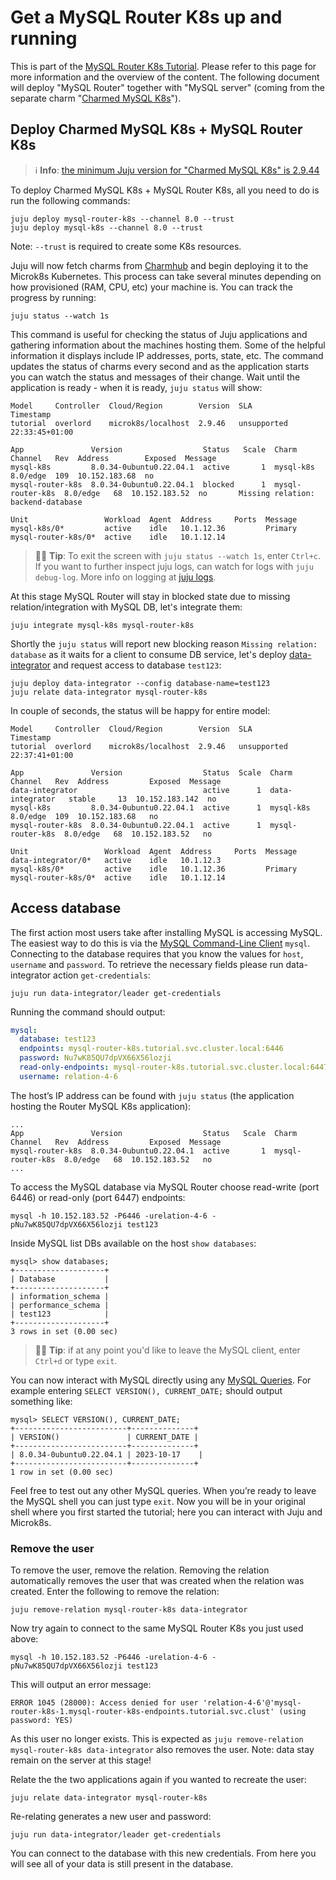 # Get a MySQL Router K8s up and running

This is part of the [MySQL Router K8s Tutorial](/t/12176). Please refer to this page for more information and the overview of the content. The following document will deploy "MySQL Router" together with "MySQL server" (coming from the separate charm "[Charmed MySQL K8s](https://charmhub.io/mysql-k8s)"). 

## Deploy Charmed MySQL K8s + MySQL Router K8s
> :information_source: **Info**: [the minimum Juju version for "Charmed MySQL K8s" is 2.9.44](https://charmhub.io/mysql-k8s/docs/r-requirements)

To deploy Charmed MySQL K8s + MySQL Router K8s, all you need to do is run the following commands:

```shell
juju deploy mysql-router-k8s --channel 8.0 --trust
juju deploy mysql-k8s --channel 8.0 --trust
```
Note: `--trust` is required to create some K8s resources.

Juju will now fetch charms from [Charmhub](https://charmhub.io/) and begin deploying it to the Microk8s Kubernetes. This process can take several minutes depending on how provisioned (RAM, CPU, etc) your machine is. You can track the progress by running:
```shell
juju status --watch 1s
```

This command is useful for checking the status of Juju applications and gathering information about the machines hosting them. Some of the helpful information it displays include IP addresses, ports, state, etc. The command updates the status of charms every second and as the application starts you can watch the status and messages of their change. Wait until the application is ready - when it is ready, `juju status` will show:
```shell
Model     Controller  Cloud/Region        Version  SLA          Timestamp
tutorial  overlord    microk8s/localhost  2.9.46   unsupported  22:33:45+01:00

App               Version                  Status   Scale  Charm             Channel   Rev  Address        Exposed  Message
mysql-k8s         8.0.34-0ubuntu0.22.04.1  active       1  mysql-k8s         8.0/edge  109  10.152.183.68  no       
mysql-router-k8s  8.0.34-0ubuntu0.22.04.1  blocked      1  mysql-router-k8s  8.0/edge   68  10.152.183.52  no       Missing relation: backend-database

Unit                 Workload  Agent  Address     Ports  Message
mysql-k8s/0*         active    idle   10.1.12.36         Primary
mysql-router-k8s/0*  active    idle   10.1.12.14   
```
> :tipping_hand_man: **Tip**: To exit the screen with `juju status --watch 1s`, enter `Ctrl+c`.
If you want to further inspect juju logs, can watch for logs with `juju debug-log`.
More info on logging at [juju logs](https://juju.is/docs/olm/juju-logs).

At this stage MySQL Router will stay in blocked state due to missing relation/integration with MySQL DB, let's integrate them:
```shell
juju integrate mysql-k8s mysql-router-k8s
```
Shortly the `juju status` will report new blocking reason `Missing relation: database` as it waits for a client to consume DB service, let's deploy [data-integrator](https://charmhub.io/data-integrator) and request access to database `test123`:
```shell
juju deploy data-integrator --config database-name=test123
juju relate data-integrator mysql-router-k8s
```
In couple of seconds, the status will be happy for entire model:
```shell
Model     Controller  Cloud/Region        Version  SLA          Timestamp
tutorial  overlord    microk8s/localhost  2.9.46   unsupported  22:37:41+01:00

App               Version                  Status  Scale  Charm             Channel   Rev  Address         Exposed  Message
data-integrator                            active      1  data-integrator   stable     13  10.152.183.142  no       
mysql-k8s         8.0.34-0ubuntu0.22.04.1  active      1  mysql-k8s         8.0/edge  109  10.152.183.68   no       
mysql-router-k8s  8.0.34-0ubuntu0.22.04.1  active      1  mysql-router-k8s  8.0/edge   68  10.152.183.52   no       

Unit                 Workload  Agent  Address     Ports  Message
data-integrator/0*   active    idle   10.1.12.3          
mysql-k8s/0*         active    idle   10.1.12.36         Primary
mysql-router-k8s/0*  active    idle   10.1.12.14     
```

## Access database

The first action most users take after installing MySQL is accessing MySQL. The easiest way to do this is via the [MySQL Command-Line Client](https://dev.mysql.com/doc/refman/8.0/en/mysql.html) `mysql`. Connecting to the database requires that you know the values for `host`, `username` and `password`. To retrieve the necessary fields please run data-integrator action `get-credentials`:
```shell
juju run data-integrator/leader get-credentials
```
Running the command should output:
```yaml
mysql:
  database: test123
  endpoints: mysql-router-k8s.tutorial.svc.cluster.local:6446
  password: Nu7wK85QU7dpVX66X56lozji
  read-only-endpoints: mysql-router-k8s.tutorial.svc.cluster.local:6447
  username: relation-4-6
```

The host’s IP address can be found with `juju status` (the application hosting the Router MySQL K8s application):
```shell
...
App               Version                  Status   Scale  Charm             Channel   Rev  Address         Exposed  Message
mysql-router-k8s  8.0.34-0ubuntu0.22.04.1  active       1  mysql-router-k8s  8.0/edge   68  10.152.183.52   no  
...
```

To access the MySQL database via MySQL Router choose read-write (port 6446) or read-only (port 6447) endpoints:
```shell
mysql -h 10.152.183.52 -P6446 -urelation-4-6 -pNu7wK85QU7dpVX66X56lozji test123
```

Inside MySQL list DBs available on the host `show databases`:
```shell
mysql> show databases;
+--------------------+
| Database           |
+--------------------+
| information_schema |
| performance_schema |
| test123            |
+--------------------+
3 rows in set (0.00 sec)

```
> :tipping_hand_man: **Tip**: if at any point you'd like to leave the MySQL client, enter `Ctrl+d` or type `exit`.

You can now interact with MySQL directly using any [MySQL Queries](https://dev.mysql.com/doc/refman/8.0/en/entering-queries.html). For example entering `SELECT VERSION(), CURRENT_DATE;` should output something like:
```shell
mysql> SELECT VERSION(), CURRENT_DATE;
+-------------------------+--------------+
| VERSION()               | CURRENT_DATE |
+-------------------------+--------------+
| 8.0.34-0ubuntu0.22.04.1 | 2023-10-17    |
+-------------------------+--------------+
1 row in set (0.00 sec)
```

Feel free to test out any other MySQL queries. When you’re ready to leave the MySQL shell you can just type `exit`. Now you will be in your original shell where you first started the tutorial; here you can interact with Juju and Microk8s.

### Remove the user

To remove the user, remove the relation. Removing the relation automatically removes the user that was created when the relation was created. Enter the following to remove the relation:
```shell
juju remove-relation mysql-router-k8s data-integrator
```

Now try again to connect to the same MySQL Router K8s you just used above:
```shell
mysql -h 10.152.183.52 -P6446 -urelation-4-6 -pNu7wK85QU7dpVX66X56lozji test123
```

This will output an error message:
```shell
ERROR 1045 (28000): Access denied for user 'relation-4-6'@'mysql-router-k8s-1.mysql-router-k8s-endpoints.tutorial.svc.clust' (using password: YES)
```
As this user no longer exists. This is expected as `juju remove-relation mysql-router-k8s data-integrator` also removes the user.
Note: data stay remain on the server at this stage!

Relate the the two applications again if you wanted to recreate the user:
```shell
juju relate data-integrator mysql-router-k8s
```
Re-relating generates a new user and password:
```shell
juju run data-integrator/leader get-credentials
```
You can connect to the database with this new credentials.
From here you will see all of your data is still present in the database.
